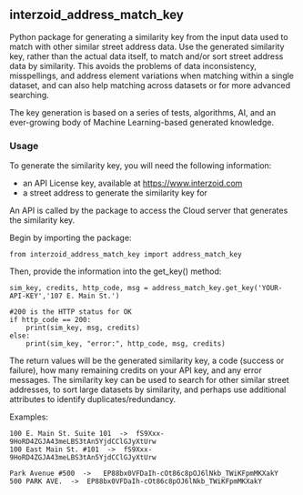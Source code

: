 ## interzoid_address_match_key

Python package for generating a similarity key from the input data used to match with other similar street address data. Use the generated similarity key, rather than the actual data itself, to match and/or sort street address data by similarity. This avoids the problems of data inconsistency, misspellings, and address element variations when matching within a single dataset, and can also help matching across datasets or for more advanced searching.

The key generation is based on a series of tests, algorithms, AI, and an ever-growing body of Machine Learning-based generated knowledge.

### Usage

To generate the similarity key, you will need the following information:

- an API License key, available at https://www.interzoid.com
- a street address to generate the similarity key for

An API is called by the package to access the Cloud server that generates the similarity key.

Begin by importing the package:

    from interzoid_address_match_key import address_match_key

Then, provide the information into the get_key() method:

    sim_key, credits, http_code, msg = address_match_key.get_key('YOUR-API-KEY','107 E. Main St.')

    #200 is the HTTP status for OK
    if http_code == 200:  
        print(sim_key, msg, credits)
    else:
        print(sim_key, "error:", http_code, msg, credits)

The return values will be the generated similarity key, a code (success or failure), how many remaining credits on your API key, and any error messages. The similarity key can be used to search for other similar street addresses, to sort large datasets by similarity, and perhaps use additional attributes to identify duplicates/redundancy.

Examples:

    100 E. Main St. Suite 101  ->  fS9Xxx-9HoRD4ZGJA43meLBS3tAn5YjdCClGJyXtUrw
    100 East Main St. #101  ->  fS9Xxx-9HoRD4ZGJA43meLBS3tAn5YjdCClGJyXtUrw

    Park Avenue #500  ->   EP88bx0VFDaIh-cOt86c8pOJ6lNkb_TWiKFpmMKXakY
    500 PARK AVE.  ->  EP88bx0VFDaIh-cOt86c8pOJ6lNkb_TWiKFpmMKXakY